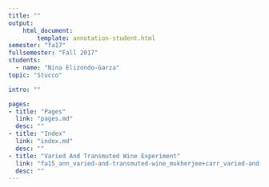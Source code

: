 ```yaml
---
title: ""
output:
    html_document:
        template: annotation-student.html
semester: "fa17"
fullsemester: "Fall 2017"
students:
  - name: "Nina Elizondo-Garza"
topic: "Stucco"

intro: ""

pages:
- title: "Pages"
  link: "pages.md"
  desc: ""
- title: "Index"
  link: "index.md"
  desc: ""
- title: "Varied And Transmuted Wine Experiment"
  link: "fa15_ann_varied-and-transmuted-wine_mukherjee+carr_varied-and-transmuted-wine-experiment.html"
  desc: ""
---
```


